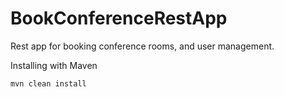 # BookConferenceRestApp
Rest app for booking conference rooms, and user management.

Installing with Maven
```
mvn clean install
```
